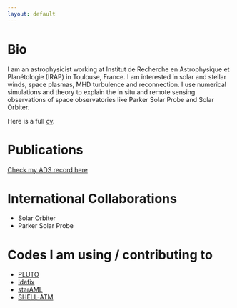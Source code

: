 ```yaml
---
layout: default
---
```


# Bio

I am an astrophysicist working at Institut de Recherche en Astrophysique et Planétologie (IRAP) in Toulouse, France. I am interested in solar and stellar winds, space plasmas, MHD turbulence and reconnection. I use numerical simulations and theory to explain the in situ and remote sensing observations of space observatories like Parker Solar Probe and Solar Orbiter.

Here is a full [cv](https://github.com/vreville/vreville.github.io/blob/main/vreville_full.pdf).

# Publications

[Check my ADS record here](https://ui.adsabs.harvard.edu/search/filter_property_fq_property=AND&filter_property_fq_property=property%3A%22refereed%22&fq=%7B!type%3Daqp%20v%3D%24fq_property%7D&fq_property=(property%3A%22refereed%22)&q=author%3A%22R%C3%A9ville%2C%20V%22&sort=date%20desc%2C%20bibcode%20desc&p_=0)

# International Collaborations

* Solar Orbiter
* Parker Solar Probe

# Codes I am using / contributing to

* [PLUTO](http://plutocode.ph.unito.it/)
* [Idefix](https://github.com/idefix-code/idefix)
* [starAML](https://github.com/vreville/starAML)
* [SHELL-ATM](https://git.ias.u-psud.fr/ebuchlin/shell-atm)
